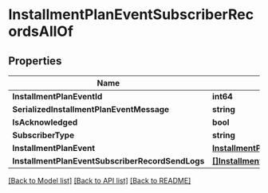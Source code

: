 # InstallmentPlanEventSubscriberRecordsAllOf

## Properties

Name | Type | Description | Notes
------------ | ------------- | ------------- | -------------
**InstallmentPlanEventId** | **int64** |  | 
**SerializedInstallmentPlanEventMessage** | **string** |  | [optional] 
**IsAcknowledged** | **bool** |  | 
**SubscriberType** | **string** |  | [optional] 
**InstallmentPlanEvent** | [**InstallmentPlanEvents**](InstallmentPlanEvents.md) |  | [optional] 
**InstallmentPlanEventSubscriberRecordSendLogs** | [**[]InstallmentPlanEventSubscriberRecordSendLogs**](InstallmentPlanEventSubscriberRecordSendLogs.md) |  | [optional] 

[[Back to Model list]](../README.md#documentation-for-models) [[Back to API list]](../README.md#documentation-for-api-endpoints) [[Back to README]](../README.md)


